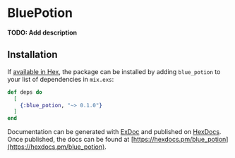 # BluePotion

**TODO: Add description**

## Installation

If [available in Hex](https://hex.pm/docs/publish), the package can be installed
by adding `blue_potion` to your list of dependencies in `mix.exs`:

```elixir
def deps do
  [
    {:blue_potion, "~> 0.1.0"}
  ]
end
```

Documentation can be generated with [ExDoc](https://github.com/elixir-lang/ex_doc)
and published on [HexDocs](https://hexdocs.pm). Once published, the docs can
be found at [https://hexdocs.pm/blue_potion](https://hexdocs.pm/blue_potion).

